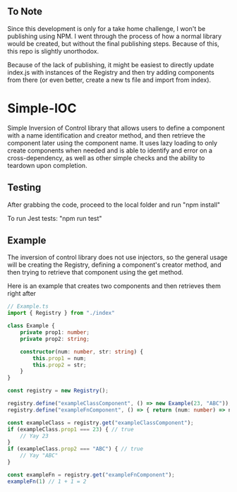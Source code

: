## To Note
Since this development is only for a take home challenge, I won't be publishing using NPM. I went through the process of how a normal library would be created, but without the final publishing steps. Because of this, this repo is slightly unorthodox.

Because of the lack of publishing, it might be easiest to directly update index.js with instances of the Registry and then try adding components from there (or even better, create a new ts file and import from index).

# Simple-IOC
Simple Inversion of Control library that allows users to define a component with a name identification and creator method, and then retrieve the component later using the component name.
It uses lazy loading to only create components when needed and is able to identify and error on a cross-dependency,
as well as other simple checks and the ability to teardown upon completion.

## Testing
After grabbing the code, proceed to the local folder and run "npm install"

To run Jest tests: "npm run test"

## Example
The inversion of control library does not use injectors, so the general usage will be creating the Registry, defining a component's creator method, and then trying to retrieve that component using the get method.

Here is an example that creates two components and then retrieves them right after
```typescript
// Example.ts
import { Registry } from "./index"

class Example {
    private prop1: number;
    private prop2: string;

    constructor(num: number, str: string) {
        this.prop1 = num;
        this.prop2 = str;
    }
}

const registry = new Registry();

registry.define("exampleClassComponent", () => new Example(23, "ABC"));
registry.define("exampleFnComponent", () => { return (num: number) => num + 1 });

const exampleClass = registry.get("exampleClassComponent");
if (exampleClass.prop1 === 23) { // true
    // Yay 23
}
if (exampleClass.prop2 === "ABC") { // true
    // Yay "ABC"
}

const exampleFn = registry.get("exampleFnComponent");
exampleFn(1) // 1 + 1 = 2
```
